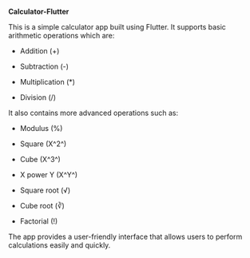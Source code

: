 **Calculator-Flutter**

This is a simple calculator app built using Flutter. It supports basic arithmetic operations which are:

-   Addition (+)

-   Subtraction (-)

-   Multiplication (\*)

-   Division (/)

It also contains more advanced operations such as:

-   Modulus (%)

-   Square (X^2^)

-   Cube (X^3^)

-   X power Y (X^Y^)

-   Square root (√)

-   Cube root (∛)

-   Factorial (!)

The app provides a user-friendly interface that allows users to perform calculations easily and quickly.
